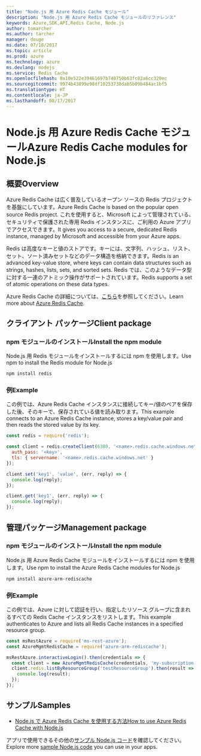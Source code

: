 ```yaml
---
title: "Node.js 用 Azure Redis Cache モジュール"
description: "Node.js 用 Azure Redis Cache モジュールのリファレンス"
keywords: Azure,SDK,API,Redis Cache, Node.js
author: tomarcher
ms.author: tarcher
manager: douge
ms.date: 07/18/2017
ms.topic: article
ms.prod: azure
ms.technology: azure
ms.devlang: nodejs
ms.service: Redis Cache
ms.openlocfilehash: 8a10e522e39461697b740750b63fc82a6cc320ec
ms.sourcegitcommit: 9974b43899e98df10253738dab5b09b484ac1bf5
ms.translationtype: HT
ms.contentlocale: ja-JP
ms.lasthandoff: 08/17/2017
---
```

# <a name="azure-redis-cache-modules-for-nodejs"></a><span data-ttu-id="cbaf5-104">Node.js 用 Azure Redis Cache モジュール</span><span class="sxs-lookup"><span data-stu-id="cbaf5-104">Azure Redis Cache modules for Node.js</span></span>

## <a name="overview"></a><span data-ttu-id="cbaf5-105">概要</span><span class="sxs-lookup"><span data-stu-id="cbaf5-105">Overview</span></span>

<span data-ttu-id="cbaf5-106">Azure Redis Cache は広く普及しているオープン ソースの Redis プロジェクトを基盤にしています。</span><span class="sxs-lookup"><span data-stu-id="cbaf5-106">Azure Redis Cache is based on the popular open source Redis project.</span></span> <span data-ttu-id="cbaf5-107">これを使用すると、Microsoft によって管理されている、セキュリティで保護された専用 Redis インスタンスに、ご利用の Azure アプリでアクセスできます。</span><span class="sxs-lookup"><span data-stu-id="cbaf5-107">It gives you access to a secure, dedicated Redis instance, managed by Microsoft and accessible from your Azure apps.</span></span>

<span data-ttu-id="cbaf5-108">Redis は高度なキーと値のストアです。キーには、文字列、ハッシュ、リスト、セット、ソート済みセットなどのデータ構造を格納できます。</span><span class="sxs-lookup"><span data-stu-id="cbaf5-108">Redis is an advanced key-value store, where keys can contain data structures such as strings, hashes, lists, sets, and sorted sets.</span></span> <span data-ttu-id="cbaf5-109">Redis では、このようなデータ型に対する一連のアトミック操作がサポートされています。</span><span class="sxs-lookup"><span data-stu-id="cbaf5-109">Redis supports a set of atomic operations on these data types.</span></span>

<span data-ttu-id="cbaf5-110">Azure Redis Cache の詳細については、[こちら](https://docs.microsoft.com/azure/redis-cache/)を参照してください。</span><span class="sxs-lookup"><span data-stu-id="cbaf5-110">Learn more about [Azure Redis Cache](https://docs.microsoft.com/azure/redis-cache/).</span></span>

## <a name="client-package"></a><span data-ttu-id="cbaf5-111">クライアント パッケージ</span><span class="sxs-lookup"><span data-stu-id="cbaf5-111">Client package</span></span>

### <a name="install-the-npm-module"></a><span data-ttu-id="cbaf5-112">npm モジュールのインストール</span><span class="sxs-lookup"><span data-stu-id="cbaf5-112">Install the npm module</span></span>

<span data-ttu-id="cbaf5-113">Node.js 用 Redis モジュールをインストールするには npm を使用します。</span><span class="sxs-lookup"><span data-stu-id="cbaf5-113">Use npm to install the Redis module for Node.js</span></span>

```bash
npm install redis
```

### <a name="example"></a><span data-ttu-id="cbaf5-114">例</span><span class="sxs-lookup"><span data-stu-id="cbaf5-114">Example</span></span>

<span data-ttu-id="cbaf5-115">この例では、Azure Redis Cache インスタンスに接続してキー/値のペアを保存した後、そのキーで、保存されている値を読み取ります。</span><span class="sxs-lookup"><span data-stu-id="cbaf5-115">This example connects to an Azure Redis Cache instance, stores a key/value pair and then reads the stored value by its key.</span></span>

```javascript
const redis = require('redis');

const client = redis.createClient(6380, '<name>.redis.cache.windows.net', {
  auth_pass: '<key>',
  tls: { servername: '<name>.redis.cache.windows.net' }
});

client.set('key1', 'value', (err, reply) => {
  console.log(reply);
});

client.get('key1', (err, reply) => {
  console.log(reply);
});
```

## <a name="management-package"></a><span data-ttu-id="cbaf5-116">管理パッケージ</span><span class="sxs-lookup"><span data-stu-id="cbaf5-116">Management package</span></span>

### <a name="install-the-npm-module"></a><span data-ttu-id="cbaf5-117">npm モジュールのインストール</span><span class="sxs-lookup"><span data-stu-id="cbaf5-117">Install the npm module</span></span>

<span data-ttu-id="cbaf5-118">Node.js 用 Azure Redis Cache モジュールをインストールするには npm を使用します。</span><span class="sxs-lookup"><span data-stu-id="cbaf5-118">Use npm to install the Azure Redis Cache modules for Node.js</span></span>

```bash
npm install azure-arm-rediscache
```

### <a name="example"></a><span data-ttu-id="cbaf5-119">例</span><span class="sxs-lookup"><span data-stu-id="cbaf5-119">Example</span></span>

<span data-ttu-id="cbaf5-120">この例では、Azure に対して認証を行い、指定したリソース グループに含まれるすべての Redis Cache インスタンスをリストします。</span><span class="sxs-lookup"><span data-stu-id="cbaf5-120">This example authenticates to Azure and lists all Redis Cache instances in a specified resource group.</span></span>

```javascript
const msRestAzure = require('ms-rest-azure');
const AzureMgmtRedisCache = require('azure-arm-rediscache');

msRestAzure.interactiveLogin().then(credentials => {
  const client = new AzureMgmtRedisCache(credentials, 'my-subscription-id');
  client.redis.listByResourceGroup('testResourceGroup').then(result => {
    console.log(result);
  });
});
```


## <a name="samples"></a><span data-ttu-id="cbaf5-121">サンプル</span><span class="sxs-lookup"><span data-stu-id="cbaf5-121">Samples</span></span>

* [<span data-ttu-id="cbaf5-122">Node.js で Azure Redis Cache を使用する方法</span><span class="sxs-lookup"><span data-stu-id="cbaf5-122">How to use Azure Redis Cache with Node.js</span></span>](https://docs.microsoft.com/azure/redis-cache/cache-nodejs-get-started)

<span data-ttu-id="cbaf5-123">アプリで使用できるその他の[サンプル Node.js コード](https://azure.microsoft.com/resources/samples/?platform=nodejs)を確認してください。</span><span class="sxs-lookup"><span data-stu-id="cbaf5-123">Explore more [sample Node.js code](https://azure.microsoft.com/resources/samples/?platform=nodejs) you can use in your apps.</span></span>
